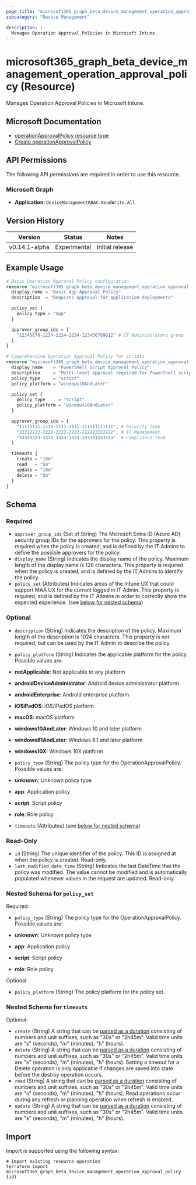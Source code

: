 ```yaml
---
page_title: "microsoft365_graph_beta_device_management_operation_approval_policy Resource - microsoft365"
subcategory: "Device Management"

description: |-
  Manages Operation Approval Policies in Microsoft Intune.
---
```


# microsoft365_graph_beta_device_management_operation_approval_policy (Resource)

Manages Operation Approval Policies in Microsoft Intune.

## Microsoft Documentation

- [operationApprovalPolicy resource type](https://learn.microsoft.com/en-us/graph/api/resources/intune-rbac-operationapprovalpolicy?view=graph-rest-beta)
- [Create operationApprovalPolicy](https://learn.microsoft.com/en-us/graph/api/intune-rbac-operationapprovalpolicy-create?view=graph-rest-beta)

## API Permissions

The following API permissions are required in order to use this resource.

### Microsoft Graph

- **Application**: `DeviceManagementRBAC.ReadWrite.All`

## Version History

| Version | Status | Notes |
|---------|--------|-------|
| v0.14.1-alpha | Experimental | Initial release |

## Example Usage

```terraform
# Basic Operation Approval Policy configuration
resource "microsoft365_graph_beta_device_management_operation_approval_policy" "basic_approval" {
  display_name = "Basic App Approval Policy"
  description  = "Requires approval for application deployments"

  policy_set {
    policy_type = "app"
  }

  approver_group_ids = [
    "12345678-1234-1234-1234-123456789012" # IT Administrators group
  ]
}

# Comprehensive Operation Approval Policy for scripts
resource "microsoft365_graph_beta_device_management_operation_approval_policy" "script_approval" {
  display_name    = "PowerShell Script Approval Policy"
  description     = "Multi-level approval required for PowerShell script execution on managed devices"
  policy_type     = "script"
  policy_platform = "windows10AndLater"

  policy_set {
    policy_type     = "script"
    policy_platform = "windows10AndLater"
  }

  approver_group_ids = [
    "11111111-1111-1111-1111-111111111111", # Security Team
    "22222222-2222-2222-2222-222222222222", # IT Management
    "33333333-3333-3333-3333-333333333333"  # Compliance Team
  ]

  timeouts {
    create = "10m"
    read   = "5m"
    update = "10m"
    delete = "5m"
  }
}
```

<!-- schema generated by tfplugindocs -->
## Schema

### Required

- `approver_group_ids` (Set of String) The Microsoft Entra ID (Azure AD) security group IDs for the approvers for the policy. This property is required when the policy is created, and is defined by the IT Admins to define the possible approvers for the policy.
- `display_name` (String) Indicates the display name of the policy. Maximum length of the display name is 128 characters. This property is required when the policy is created, and is defined by the IT Admins to identify the policy.
- `policy_set` (Attributes) Indicates areas of the Intune UX that could support MAA UX for the current logged in IT Admin. This property is required, and is defined by the IT Admins in order to correctly show the expected experience. (see [below for nested schema](#nestedatt--policy_set))

### Optional

- `description` (String) Indicates the description of the policy. Maximum length of the description is 1024 characters. This property is not required, but can be used by the IT Admin to describe the policy.
- `policy_platform` (String) Indicates the applicable platform for the policy. Possible values are:

- **notApplicable**: Not applicable to any platform
- **androidDeviceAdministrator**: Android device administrator platform
- **androidEnterprise**: Android enterprise platform
- **iOSiPadOS**: iOS/iPadOS platform
- **macOS**: macOS platform
- **windows10AndLater**: Windows 10 and later platform
- **windows81AndLater**: Windows 8.1 and later platform
- **windows10X**: Windows 10X platform
- `policy_type` (String) The policy type for the OperationApprovalPolicy. Possible values are:

- **unknown**: Unknown policy type
- **app**: Application policy
- **script**: Script policy
- **role**: Role policy
- `timeouts` (Attributes) (see [below for nested schema](#nestedatt--timeouts))

### Read-Only

- `id` (String) The unique identifier of the policy. This ID is assigned at when the policy is created. Read-only.
- `last_modified_date_time` (String) Indicates the last DateTime that the policy was modified. The value cannot be modified and is automatically populated whenever values in the request are updated. Read-only.

<a id="nestedatt--policy_set"></a>
### Nested Schema for `policy_set`

Required:

- `policy_type` (String) The policy type for the OperationApprovalPolicy. Possible values are:

- **unknown**: Unknown policy type
- **app**: Application policy
- **script**: Script policy
- **role**: Role policy

Optional:

- `policy_platform` (String) The policy platform for the policy set.


<a id="nestedatt--timeouts"></a>
### Nested Schema for `timeouts`

Optional:

- `create` (String) A string that can be [parsed as a duration](https://pkg.go.dev/time#ParseDuration) consisting of numbers and unit suffixes, such as "30s" or "2h45m". Valid time units are "s" (seconds), "m" (minutes), "h" (hours).
- `delete` (String) A string that can be [parsed as a duration](https://pkg.go.dev/time#ParseDuration) consisting of numbers and unit suffixes, such as "30s" or "2h45m". Valid time units are "s" (seconds), "m" (minutes), "h" (hours). Setting a timeout for a Delete operation is only applicable if changes are saved into state before the destroy operation occurs.
- `read` (String) A string that can be [parsed as a duration](https://pkg.go.dev/time#ParseDuration) consisting of numbers and unit suffixes, such as "30s" or "2h45m". Valid time units are "s" (seconds), "m" (minutes), "h" (hours). Read operations occur during any refresh or planning operation when refresh is enabled.
- `update` (String) A string that can be [parsed as a duration](https://pkg.go.dev/time#ParseDuration) consisting of numbers and unit suffixes, such as "30s" or "2h45m". Valid time units are "s" (seconds), "m" (minutes), "h" (hours).

## Import

Import is supported using the following syntax:

```shell
# Import existing resource operation
terraform import microsoft365_graph_beta_device_management_operation_approval_policy {id}
```

